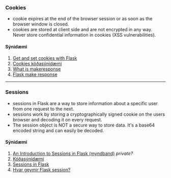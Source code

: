 ### Cookies

* cookie expires at the end of the browser session or as soon as the browser window is closed. 
* cookies are stored at client side and are not encrypted in any way. Never store confidential information in cookies (XSS vulnerabilities).

#### Sýnidæmi

<!--1. [Flask cookies (vefgrein)](https://pythonise.com/series/learning-flask/flask-cookies)-->
1. [Get and set cookies with Flask](https://pythonbasics.org/flask-cookies/)
1. [Cookies kóðasýnidæmi](https://github.com/vefthroun/Namsefni/tree/main/5-Cookies%26Sessions/Cookies)
1. [What is makeresponse](https://www.educative.io/answers/what-is-flaskmakeresponse)
1. [Flask make response](https://www.educba.com/flask-make_response/)

---

### Sessions
- sessions in Flask are a way to store information about a specific user from one request to the next.
- sessions work by storing a cryptographically signed cookie on the users browser and decoding it on every request.
- The session object is NOT a secure way to store data. It's a base64 encoded string and can easily be decoded.

#### Sýnidæmi

1. [An Introduction to Sessions in Flask (myndband)](https://www.youtube.com/watch?v=T1ZVyY1LWOg) _private?_
1. [Kóðasýnidæmi](https://github.com/vefthroun/Namsefni/tree/main/5-Cookies%26Sessions/Sessions) 
1. [Sessions in Flask](https://overiq.com/flask-101/sessions-in-flask/)
1. [Hvar geymir Flask session?](https://stackoverflow.com/questions/52677755/where-does-flask-store-the-sessions)

<!--1. [The Flask session object](https://pythonise.com/series/learning-flask/flask-session-object)-->

